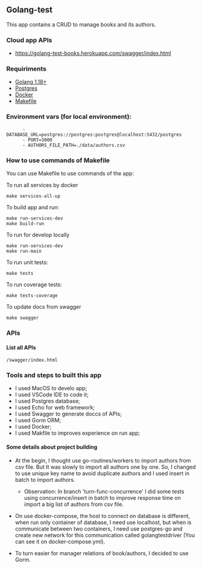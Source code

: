 ## Golang-test
This app contains a CRUD to manage books and its authors.

### Cloud app APIs
- https://golang-test-books.herokuapp.com/swagger/index.html

### Requiriments
- [Golang 1.18+](https://go.dev/)
- [Postgres](https://www.postgresql.org/)
- [Docker](https://www.docker.com/)
- [Makefile](https://makefiletutorial.com/)

### Environment vars (for local environment):
```
      - DATABASE_URL=postgres://postgres:postgres@localhost:5432/postgres
      - PORT=3000
      - AUTHORS_FILE_PATH=./data/authors.csv
```

### How to use commands of Makefile

You can use Makefile to use commands of the app:

To run all services by docker
```
make services-all-up
```

To build app and run:
```
make run-services-dev
make build-run
```

To run for develop locally
```
make run-services-dev 
make run-main
```

To run unit tests:
```
make tests
```

To run coverage tests:
```
make tests-coverage
```

To update docs from swagger
```
make swagger
```

### APIs
#### List all APIs
```
/swagger/index.html
```

### Tools and steps to built this app

- I used MacOS to develo app;
- I used VSCode IDE to code it;
- I used Postgres database;
- I used Echo for web framework;
- I used Swagger to generate doccs of APIs;
- I used Gorm ORM;
- I used Docker;
- I used Makfile to improves experience on run app;

#### Some details about project building

- At the begin, I thought use go-routines/workers to import authors from csv file. But It was slowly to import all authors one by one. So, I changed to use unique key name to avoid duplicate authors and I used insert in batch to import authors.
   - Observation: In branch 'turn-func-concurrence' I did some tests using concurrence/insert in batch to improve response time on import a big list of authors from csv file.

- On use docker-compose, the host to connect on database is different, when run only container of database, I need use localhost, but when is communicate between two containers, I need use postgres-go and create new network for this communication called golangtestdriver (You can see it on docker-compose.yml).

- To turn easier for manager relations of book/authors, I decided to use Gorm.

